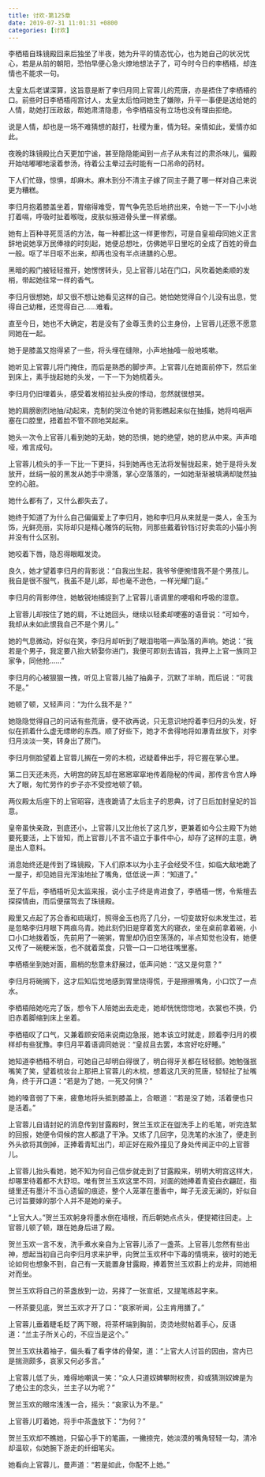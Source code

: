 ```yaml
---
title: 讨欢-第125章
date: 2019-07-31 11:01:31 +0800
categories: [讨欢]
---
```


李栖梧自珠镜殿回来后独坐了半夜，她为升平的情态忧心，也为她自己的状况忧心，若是从前的朝阳，恐怕早便心急火燎地想法子了，可今时今日的李栖梧，却连情也不能求一句。

太皇太后老谋深算，这旨意是断了李归月同上官蓉儿的荒唐，亦是捂住了李栖梧的口。前些时日李栖梧闯宫讨人，太皇太后怕同她生了嫌隙，升平一事便是送给她的人情，助她打压政敌，帮她肃清隐患，令李栖梧没有立场也没有理由拒绝。

说是人情，却也是一场不难猜想的敲打，社稷为重，情为轻。亲情如此，爱情亦如此。

夜晚的珠镜殿比白天更加宁谧，甚至隐隐能闻到一点子从未有过的肃杀味儿，偏殿开始咕嘟嘟地滚着参汤，待着公主晕过去时能有一口吊命的药材。

下人们忙碌，惊惧，却麻木。麻木到分不清主子嫁了同主子薨了哪一样对自己来说更为糟糕。

李归月抱着膝盖坐着，胃缩得难受，胃气争先恐后地挤出来，令她一下一下小小地打着嗝，呼吸时扯着喉咙，皮肤似掖进骨头里一样紧绷。

她有上百种寻死觅活的方法，每一种都比这一样更惨烈，可是自皇祖母同她义正言辞地说她享万民俸禄的时刻起，她便总想吐，仿佛她平日里吃的全成了百姓的骨血一般。呕了半日呕不出来，却再也没有半点进膳的心思。

黑暗的殿门被轻轻推开，她愣愣转头，见上官蓉儿站在门口，风吹着她柔顺的发梢，带起她往常一样的香气。

李归月很想她，却又很不想让她看见这样的自己。她怕她觉得自个儿没有出息，觉得自己幼稚，还觉得自己……难看。

直至今日，她也不大确定，若是没有了金尊玉贵的公主身份，上官蓉儿还愿不愿意同她在一起。

她于是膝盖又抱得紧了一些，将头埋在缝隙，小声地抽噎一般地咳嗽。

她听见上官蓉儿将门掩住，而后是熟悉的脚步声。上官蓉儿在她面前停下，然后坐到床上，素手拢起她的头发，一下一下为她梳着头。

李归月仍旧埋着头，感受着发梢拉扯头皮的悸动，忽然就很想哭。

她的肩膀剧烈地抽/动起来，克制的哭泣令她的背影瞧起来似在抽搐，她将呜咽声塞在口腔里，捂着脸不管不顾地哭起来。

她头一次令上官蓉儿看到她的无助，她的恐惧，她的绝望，她的悲从中来。声声喑哑，难言成句。

上官蓉儿梳头的手一下比一下更抖，抖到她再也无法将发髻拢起来，她于是将头发放开，丝绢一般的黑发从她手中滑落，掌心空落落的，一如她渐渐被填满却陡然抽空的心脏。

她什么都有了，又什么都失去了。

她终于知道了为什么自己偏偏爱上了李归月，她和李归月从来就是一类人，金玉为饰，光鲜亮丽，实际却只是精心雕饰的玩物，同那些戴着铃铛讨好卖乖的小猫小狗并没有什么区别。

她咬着下唇，隐忍得眼眶发烫。

良久，她才望着李归月的背影说：“自我出生起，我爷爷便惋惜我不是个男孩儿。我自是很不服气，我虽不是儿郎，却也毫不逊色，一样光耀门庭。”

李归月的背影停住，她敏锐地捕捉到了上官蓉儿语调里的哽咽和呼吸的湿意。

上官蓉儿却按住了她的肩，不让她回头，继续以轻柔却哽塞的语音说：“可如今，我却从未如此恨我自己不是个男儿。”

她的气息微动，好似在笑，李归月却听到了眼泪啪嗒一声坠落的声响。她说：“我若是个男子，我定要八抬大轿娶你进门，我便可即刻去请旨，我押上上官一族同卫家争，同他抢……”

李归月的心被狠狠一拽，听见上官蓉儿抽了抽鼻子，沉默了半晌，而后说：“可我不是。”

她顿了顿，又轻声问：“为什么我不是？”

她隐隐觉得自己的问话有些荒唐，便不欲再说，只无意识地捋着李归月的头发，好似在抓着什么虚无缥缈的东西。顺了好些下，她才不舍得地将如瀑青丝放下，对李归月淡淡一笑，转身出了房门。

李归月侧脸望着上官蓉儿搁在一旁的木梳，迟疑着伸出手，将它握在掌心里。

第二日天还未亮，大明宫的砖瓦却在窸窸窣窣地传着隐秘的传闻，那传言令宫人睁大了眼，匆忙劳作的步子亦不受控地顿了顿。

两仪殿太后座下的上官昭容，连夜跪请了太后主子的恩典，讨了日后加封皇妃的旨意。

皇帝虽快亲政，到底还小，上官蓉儿又比他长了这几岁，更兼着如今公主殿下为她要死要活，上下皆知，而上官蓉儿不言不语立于事件中心，却存了这样的主意，确是出人意料。

消息始终还是传到了珠镜殿，下人们原本以为小主子会经受不住，如临大敌地跪了一屋子，却见她目光浑浊地扯了嘴角，低低说一声：“知道了。”

至了午后，李栖梧听见太监来报，说小主子终是肯进食了，李栖梧一愣，令紫檀去探探情由，而后便摆驾去了珠镜殿。

殿里又点起了苏合香和琉璃灯，照得金玉也亮了几分，一切变故好似未发生过，若是忽略李归月眼下两痕乌青。她此刻仍旧是穿着宽大的寝衣，坐在桌前拿着碗，小口小口地拨着饭，先前用了一碗粥，胃里却仍旧空荡荡的，半点知觉也没有，她便又传了一碗粳米饭，也不就着菜食，只管一口一口地往嘴里塞。

李栖梧坐到她对面，眉梢的愁意未舒展过，低声问她：“这又是何意？”

李归月将碗搁下，这才后知后觉地感到胃里烧得慌，于是擦擦嘴角，小口饮了一点水。

李栖梧陪她吃完了饭，想令下人陪她出去走走，她却恍恍惚惚地，衣裳也不换，仍旧赤着脚缩到床上坐着。

李栖梧叹了口气，又兼着顾安陌来说南边急报，她本该立时就走，顾着李归月的模样却有些犹豫。李归月平着语调同她说：“皇叔且去罢，本宫好吃好睡。”

她知道李栖梧不明白，可她自己却明白得很了，明白得牙关都在轻轻颤。她勉强抿嘴笑了笑，望着梳妆台上那把上官蓉儿的木梳，想着这几天的荒唐，轻轻扯了扯嘴角，终于开口道：“若是为了她，一死又何惧？”

她的嗓音弱了下来，疲惫地将头抵到膝盖上，合眼道：“若是没了她，活着便也只是活着。”

上官蓉儿自请封妃的消息传到甘露殿时，贺兰玉欢正在盥洗手上的毛笔，听完连絮的回报，她便令伺候的宫人都退了干净。又练了几回字，见洗笔的水浊了，便走到外头欲将其倒掉，正捧着青缸出门，却正好在殿外撞见了身处传闻正中的上官蓉儿。

上官蓉儿抬头看她，她不知为何自己信步就走到了甘露殿来，明明大明宫这样大，却哪里待着都不大舒坦。唯有贺兰玉欢这里不同，对面的她捧着青瓷白衣翩跹，指缝里还有墨汁不当心遗留的痕迹，整个人笼罩在墨香中，眸子无波无澜的，好似自己讨旨要嫁的那个人并不是她的亲子。

“上官大人。”贺兰玉欢躬身将墨水倒在墙根，而后朝她点点头，便提裙往回走。上官蓉儿顿了顿，跟在她身后进了殿。

贺兰玉欢一言不发，洗手煮水亲自为上官蓉儿添了一盏茶。上官蓉儿忽然有些出神，想起当初自己向李归月求来护甲，向贺兰玉欢杯中下毒的情境来，彼时的她无论如何也想象不到，自己有一天能置身甘露殿，捧着贺兰玉欢斟上的龙井，同她相对而坐。

贺兰玉欢将自己的茶盏放到一边，另择了一张宣纸，又提笔练起字来。

一杯茶要见底，贺兰玉欢才开了口：“哀家听闻，公主肯用膳了。”

上官蓉儿垂着睫毛眨了两下眼，将茶杯端到胸前，烫烫地熨帖着手心，反语道：“兰主子所关心的，不应当是这个。”

贺兰玉欢扶着袖子，偏头看了看字体的骨架，道：“上官大人讨旨的因由，宫内已是揣测颇多，哀家又何必多言。”

上官蓉儿低了头，难得地嘲讽一笑：“众人只道奴婢攀附权贵，抑或猜测奴婢是为了绝公主的念头，兰主子以为呢？”

贺兰玉欢的眼帘浅浅一合，摇头：“哀家认为不是。”

上官蓉儿盯着她，将手中茶盏放下：“为何？”

贺兰玉欢却不瞧她，只留心手下的笔画，一撇捺完，她淡漠的嘴角轻轻一勾，清冷却温软，似她腕下游走的纤细笔尖。

她看向上官蓉儿，曼声道：“若是如此，你配不上她。”


